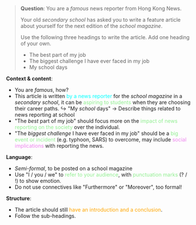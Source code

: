 > **Question**:
> You are a *famous* news reporter from Hong Kong News.
> 
> Your old *secondary school* has asked you to write a feature article about yourself for the next edition of the *school magazine*.
> 
> Use the following three headings to write the article. Add one heading of your own.
> - The best part of my job
> - The biggest challenge I have ever faced in my job
> - My school days

**Context & content**:
- You are *famous*, how?
- This article is written <span style="color: aqua">by a news reporter</span> for the *school magazine* in a *secondary school*, it can be <span style="color: lightgreen">aspiring to students</span> when they are choosing their career paths.
  ↪️ "My *school* days" → Describe things related to news reporting at school
- "The *best* part of my job" should focus more on the <span style="color: lightgreen">impact of news reporting on the society</span> over the individual.
- "The *biggest challenge* I have ever faced in my job" should be a <span style="color: lightgreen">big event or incident</span> (e.g. typhoon, SARS) to overcome, may include <span style="color: violet">social implications</span> with reporting the news.

**Language**:
- *Semi-formal*, to be posted on a school magazine
- Use "I / you / we" to <span style="color: lightgreen">refer to your audience</span>, with <span style="color: lightgreen">punctuation marks</span> (? / !) to show emotion.
- Do not use connectives like "Furthermore" or "Moreover", too formal!

**Structure**:
- The article should still <span style="color: orange">have an introduction and a conclusion</span>.
- Follow the sub-headings.

